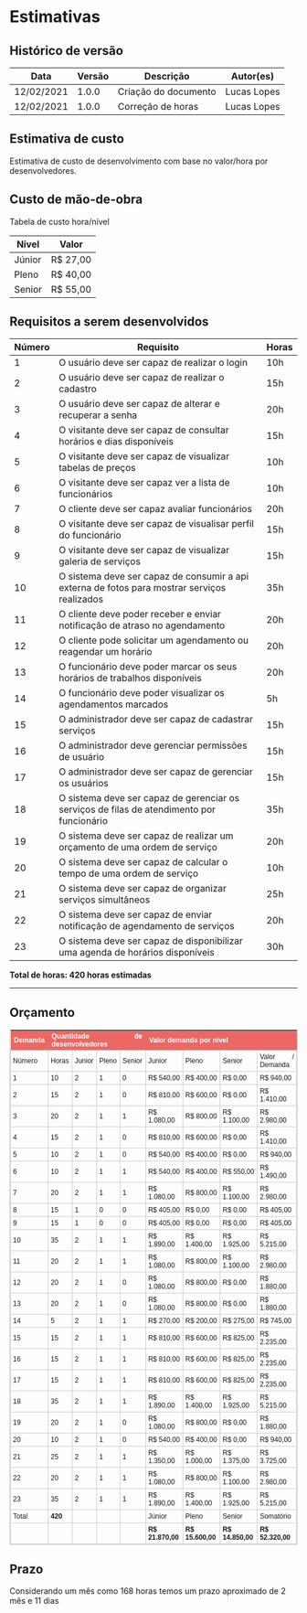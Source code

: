 # Estimativas

## Histórico de versão


| Data | Versão | Descrição | Autor(es) |
| ---- | ------ | --------- | --------- |
| 12/02/2021 | 1.0.0 | Criação do documento | Lucas Lopes
| 12/02/2021 | 1.0.0 | Correção de horas| Lucas Lopes

## Estimativa de custo

Estimativa de custo de desenvolvimento com base no valor/hora por desenvolvedores.

## Custo de mão-de-obra

Tabela de custo hora/nível

| Nível | Valor |
| ----- | ----- |
| Júnior | R$ 27,00 |
| Pleno | R$ 40,00 |
| Senior | R$ 55,00 |

## Requisitos a serem desenvolvidos

| Número | Requisito| Horas
| -- | -- | --|
|1 | O usuário deve ser capaz de realizar o login| 10h|
|2 | O usuário deve ser capaz de realizar o cadastro| 15h|
|3 | O usuário deve ser capaz de alterar e recuperar a senha| 20h|
|4 | O visitante deve ser capaz de consultar horários e dias disponíveis| 15h|
|5 | O visitante deve ser capaz de visualizar tabelas de preços| 10h|
|6 | O visitante deve ser capaz ver a lista de funcionários| 10h|
|7 | O cliente deve ser capaz avaliar funcionários| 20h|
|8 | O visitante deve ser capaz de visualisar perfil do funcionário| 15h|
|9 | O visitante deve ser capaz de visualizar galeria de serviços| 15h|
|10 | O sistema deve ser capaz de consumir a api externa de fotos para mostrar serviços realizados| 35h|
|11 | O cliente deve poder receber e enviar notificação de atraso no agendamento| 20h|
|12 | O cliente pode solicitar um agendamento ou reagendar um horário| 20h|
|13 | O funcionário deve poder marcar os seus horários de trabalhos disponíveis| 20h|
|14 | O funcionário deve poder visualizar os agendamentos marcados| 5h|
|15 | O administrador deve ser capaz de cadastrar serviços| 15h|
|16 | O administrador deve gerenciar permissões de usuário| 15h|
|17 | O administrador deve ser capaz de gerenciar os usuários| 15h|
|18 | O sistema deve ser capaz de gerenciar os serviços de filas de atendimento por funcionário| 35h|
|19 | O sistema deve ser capaz de realizar um orçamento de uma ordem de serviço| 20h|
|20 | O sistema deve ser capaz de calcular o tempo de uma ordem de serviço| 10h|
|21 | O sistema deve ser capaz de organizar serviços simultâneos| 25h|
|22 | O sistema deve ser capaz de enviar notificação de agendamento de serviços| 20h|
|23 | O sistema deve ser capaz de disponibilizar uma agenda de horários disponíveis| 30h|

**Total de horas: 420 horas estimadas**
<hr>

## Orçamento

<style type="text/css">
	table.tableizer-table {
		font-size: 12px;
		border: 1px solid #CCC; 
		font-family: Arial, Helvetica, sans-serif;
        text-align: justify;
	} 
	.tableizer-table td {
		padding: 4px;
		margin: 3px;
		border: 1px solid #CCC;
	}
	.tableizer-table th {
		background-color: #EB6864; 
		color: #FFF;
		font-weight: bold;
	}
    .bold{
        font-weight: bold;
    }
</style>
<table class="tableizer-table">
<thead><tr class="tableizer-firstrow"><th>Demanda</th><th colspan="4">Quantidade de desenvolvedores</th><th colspan="4">Valor demanda por nível</th></thead><tbody>
 <tr><td>   Número</td><td>Horas</td><td>Junior</td><td>Pleno</td><td>Senior</td><td>Junior</td><td>Pleno</td><td>Senior</td><td>Valor / Demanda</td></tr>
 <tr><td>1</td><td>10</td><td>2</td><td>1</td><td>0</td><td>R$ 540,00</td><td>R$ 400,00</td><td>R$ 0,00</td><td>R$ 940,00</td></tr>
 <tr><td>2</td><td>15</td><td>2</td><td>1</td><td>0</td><td>R$ 810,00</td><td>R$ 600,00</td><td>R$ 0,00</td><td>R$ 1.410,00</td></tr>
 <tr><td>3</td><td>20</td><td>2</td><td>1</td><td>1</td><td>R$ 1.080,00</td><td>R$ 800,00</td><td>R$ 1.100,00</td><td>R$ 2.980,00</td></tr>
 <tr><td>4</td><td>15</td><td>2</td><td>1</td><td>0</td><td>R$ 810,00</td><td>R$ 600,00</td><td>R$ 0,00</td><td>R$ 1.410,00</td></tr>
 <tr><td>5</td><td>10</td><td>2</td><td>1</td><td>0</td><td>R$ 540,00</td><td>R$ 400,00</td><td>R$ 0,00</td><td>R$ 940,00</td></tr>
 <tr><td>6</td><td>10</td><td>2</td><td>1</td><td>1</td><td>R$ 540,00</td><td>R$ 400,00</td><td>R$ 550,00</td><td>R$ 1.490,00</td></tr>
 <tr><td>7</td><td>20</td><td>2</td><td>1</td><td>1</td><td>R$ 1.080,00</td><td>R$ 800,00</td><td>R$ 1.100,00</td><td>R$ 2.980,00</td></tr>
 <tr><td>8</td><td>15</td><td>1</td><td>0</td><td>0</td><td>R$ 405,00</td><td>R$ 0,00</td><td>R$ 0,00</td><td>R$ 405,00</td></tr>
 <tr><td>9</td><td>15</td><td>1</td><td>0</td><td>0</td><td>R$ 405,00</td><td>R$ 0,00</td><td>R$ 0,00</td><td>R$ 405,00</td></tr>
 <tr><td>10</td><td>35</td><td>2</td><td>1</td><td>1</td><td>R$ 1.890,00</td><td>R$ 1.400,00</td><td>R$ 1.925,00</td><td>R$ 5.215,00</td></tr>
 <tr><td>11</td><td>20</td><td>2</td><td>1</td><td>1</td><td>R$ 1.080,00</td><td>R$ 800,00</td><td>R$ 1.100,00</td><td>R$ 2.980,00</td></tr>
 <tr><td>12</td><td>20</td><td>2</td><td>1</td><td>0</td><td>R$ 1.080,00</td><td>R$ 800,00</td><td>R$ 0,00</td><td>R$ 1.880,00</td></tr>
 <tr><td>13</td><td>20</td><td>2</td><td>1</td><td>0</td><td>R$ 1.080,00</td><td>R$ 800,00</td><td>R$ 0,00</td><td>R$ 1.880,00</td></tr>
 <tr><td>14</td><td>5</td><td>2</td><td>1</td><td>1</td><td>R$ 270,00</td><td>R$ 200,00</td><td>R$ 275,00</td><td>R$ 745,00</td></tr>
 <tr><td>15</td><td>15</td><td>2</td><td>1</td><td>1</td><td>R$ 810,00</td><td>R$ 600,00</td><td>R$ 825,00</td><td>R$ 2.235,00</td></tr>
 <tr><td>16</td><td>15</td><td>2</td><td>1</td><td>1</td><td>R$ 810,00</td><td>R$ 600,00</td><td>R$ 825,00</td><td>R$ 2.235,00</td></tr>
 <tr><td>17</td><td>15</td><td>2</td><td>1</td><td>1</td><td>R$ 810,00</td><td>R$ 600,00</td><td>R$ 825,00</td><td>R$ 2.235,00</td></tr>
 <tr><td>18</td><td>35</td><td>2</td><td>1</td><td>1</td><td>R$ 1.890,00</td><td>R$ 1.400,00</td><td>R$ 1.925,00</td><td>R$ 5.215,00</td></tr>
 <tr><td>19</td><td>20</td><td>2</td><td>1</td><td>0</td><td>R$ 1.080,00</td><td>R$ 800,00</td><td>R$ 0,00</td><td>R$ 1.880,00</td></tr>
 <tr><td>20</td><td>10</td><td>2</td><td>1</td><td>0</td><td>R$ 540,00</td><td>R$ 400,00</td><td>R$ 0,00</td><td>R$ 940,00</td></tr>
 <tr><td>21</td><td>25</td><td>2</td><td>1</td><td>1</td><td>R$ 1.350,00</td><td>R$ 1.000,00</td><td>R$ 1.375,00</td><td>R$ 3.725,00</td></tr>
 <tr><td>22</td><td>20</td><td>2</td><td>1</td><td>1</td><td>R$ 1.080,00</td><td>R$ 800,00</td><td>R$ 1.100,00</td><td>R$ 2.980,00</td></tr>
 <tr><td>23</td><td>35</td><td>2</td><td>1</td><td>1</td><td>R$ 1.890,00</td><td>R$ 1.400,00</td><td>R$ 1.925,00</td><td>R$ 5.215,00</td></tr>
 <tr><td>Total</td><td class="bold">420</td><td>&nbsp;</td><td>&nbsp;</td><td>&nbsp;</td><td>Júnior</td><td>Pleno</td><td>Senior</td><td>Somatório</td></tr>
 <tr><td>&nbsp;</td><td>&nbsp;</td><td>&nbsp;</td><td>&nbsp;</td><td>&nbsp;</td><td class="bold">R$ 21.870,00</td><td class="bold">R$ 15.600,00</td><td class="bold">R$ 14.850,00</td><td class="bold">R$ 52.320,00</td>
</tbody></table>


## Prazo

Considerando um mês como 168 horas temos um prazo aproximado de 2 mês e 11 dias